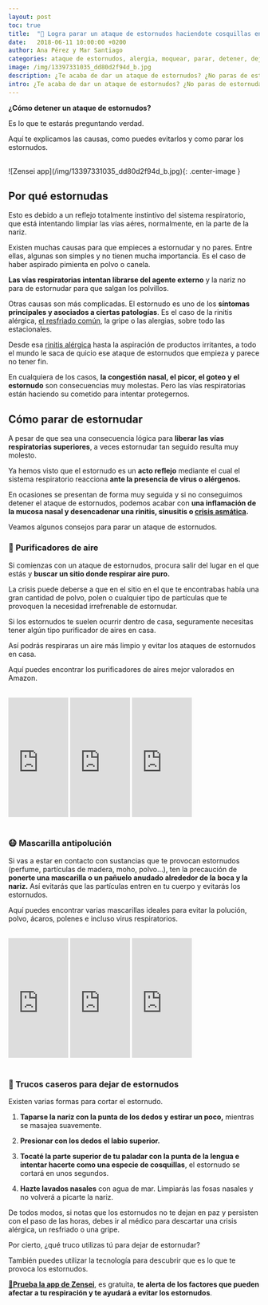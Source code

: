 ```yaml
---
layout: post
toc: true
title:  "🤧 Logra parar un ataque de estornudos haciendote cosquillas en el paladar"
date:   2018-06-11 10:00:00 +0200
author: Ana Pérez y Mar Santiago
categories: ataque de estornudos, alergia, moquear, parar, detener, dejar de estornudar
image: /img/13397331035_dd80d2f94d_b.jpg
description: ¿Te acaba de dar un ataque de estornudos? ¿No paras de estornudar? Pocas cosas hay tan molestas como un ataque de estornudos. A veces empiezan y no paran, incluso acabas con un dolor de cabeza y sientes que los ojos se van a salir de la cara. La nariz pica y empieza a gotear...
intro: ¿Te acaba de dar un ataque de estornudos? ¿No paras de estornudar? Pocas cosas hay tan molestas como un **[ataque de estornudos](https://es.wikipedia.org/wiki/Estornudo)**. <br/><br/> A veces empiezan y no paran, incluso acabas con un dolor de cabeza y sientes que los ojos se van a salir de la cara. <br/><br/> La nariz pica y empieza a gotear. 
---
```


**¿Cómo detener un ataque de estornudos?**

Es lo que te estarás preguntando verdad.

Aquí te explicamos las causas, como puedes evitarlos y como parar los estornudos.

<br>
![Zensei app](/img/13397331035_dd80d2f94d_b.jpg){: .center-image }
<br>

## **Por qué estornudas**

Esto es debido a un reflejo totalmente instintivo del sistema respiratorio, que está intentando limpiar las vías aéres, normalmente, en la parte de la nariz.

Existen muchas causas para que empieces a estornudar y no pares. Entre ellas, algunas son simples y no tienen mucha importancia. Es el caso de haber aspirado pimienta en polvo o canela. 

**Las vías respiratorias intentan librarse del agente externo** y la nariz no para de estornudar para que salgan los polvillos.

Otras causas son más complicadas. El estornudo es uno de los **síntomas principales y asociados a ciertas patologías**. Es el caso de la rinitis alérgica, [el resfriado común](https://www.vicks.com/es-us/resfriado), la gripe o las alergias, sobre todo las estacionales.

Desde esa [rinitis alérgica](http://pacientes.seicap.es/es/rinitis-al%C3%A9rgica_23865) hasta la aspiración de productos irritantes, a todo el mundo le saca de quicio ese ataque de estornudos que empieza y parece no tener fin. 

En cualquiera de los casos, **la congestión nasal, el picor, el goteo y el estornudo** son consecuencias muy molestas. Pero las vías respiratorias están haciendo su cometido para intentar protegernos.

## **Cómo parar de estornudar**

A pesar de que sea una consecuencia lógica para **liberar las vías respiratorias superiores**, a veces estornudar tan seguido resulta muy molesto. 

Ya hemos visto que el estornudo es un **acto reflejo** mediante el cual el sistema respiratorio reacciona **ante la presencia de virus o alérgenos.**

En ocasiones se presentan de forma muy seguida y si no conseguimos detener el ataque de estornudos, podemos acabar con **una inflamación de la mucosa nasal y desencadenar una rinitis, sinusitis o [crisis asmática](https://zenseiapp.com/blog/2018/04/24/como-prevenir-ataque-asma/).** 

Veamos algunos consejos para parar un ataque de estornudos.

### **🍃 Purificadores de aire**

Si comienzas con un ataque de estornudos, procura salir del lugar en el que estás y **buscar un sitio donde respirar aire puro.**

La crisis puede deberse a que en el sitio en el que te encontrabas había una gran cantidad de polvo, polen o cualquier tipo de partículas que te provoquen la necesidad irrefrenable de estornudar.

Si los estornudos te suelen ocurrir dentro de casa, seguramente necesitas tener algún tipo purificador de aires en casa.

Así podrás respiraras un aire más limpio y evitar los ataques de estornudos en casa.

Aquí puedes encontrar los purificadores de aires mejor valorados en Amazon.

<br>
<div class="container-narrow center">
<iframe style="width:120px;height:240px;" marginwidth="0" marginheight="0" scrolling="no" frameborder="0" src="https://rcm-eu.amazon-adsystem.com/e/cm?ref=tf_til&t=zenseiapp08-21&m=amazon&o=30&p=8&l=as1&IS1=1&asins=B07C7WVBDH&linkId=c949afed413c31e598c4222c9cd2fece&bc1=FFFFFF&lt1=_top&fc1=333333&lc1=0066C0&bg1=FFFFFF&f=ifr" onclick="ga('send', 'event', 'post', 'click', 'product');"></iframe>
<iframe style="width:120px;height:240px;" marginwidth="0" marginheight="0" scrolling="no" frameborder="0" src="https://rcm-eu.amazon-adsystem.com/e/cm?ref=tf_til&t=zenseiapp08-21&m=amazon&o=30&p=8&l=as1&IS1=1&asins=B01GB8BT90&linkId=1d061b2c3d3758b7995d83ef3204224f&bc1=FFFFFF&lt1=_top&fc1=333333&lc1=0066C0&bg1=FFFFFF&f=ifr" onclick="ga('send', 'event', 'post', 'click', 'product');"></iframe>
<iframe style="width:120px;height:240px;" marginwidth="0" marginheight="0" scrolling="no" frameborder="0" src="https://rcm-eu.amazon-adsystem.com/e/cm?ref=tf_til&t=zenseiapp08-21&m=amazon&o=30&p=8&l=as1&IS1=1&asins=B01J45SBH0&linkId=d576e41afbf687277cd00a1b27438ed4&bc1=FFFFFF&lt1=_top&fc1=333333&lc1=0066C0&bg1=FFFFFF&f=ifr" onclick="ga('send', 'event', 'post', 'click', 'product');"></iframe>
</div>
<br>

### **😷 Mascarilla antipolución**

Si vas a estar en contacto con sustancias que te provocan estornudos (perfume, partículas de madera, moho, polvo…), ten la precaución de **ponerte una mascarilla o un pañuelo anudado alrededor de la boca y la nariz.** Así evitarás que las partículas entren en tu cuerpo y evitarás los estornudos.

Aquí puedes encontrar varias mascarillas ideales para evitar la polución, polvo, ácaros, polenes e incluso virus respiratorios.

<br>
<div class="container-narrow center">
<iframe style="width:120px;height:240px;" marginwidth="0" marginheight="0" scrolling="no" frameborder="0" src="https://rcm-eu.amazon-adsystem.com/e/cm?ref=tf_til&t=zenseiapp08-21&m=amazon&o=30&p=8&l=as1&IS1=1&asins=B075D52DZX&linkId=f7a6d14be95e530fde5fe717ca114bc3&bc1=FFFFFF&lt1=_top&fc1=333333&lc1=0066C0&bg1=FFFFFF&f=ifr" onclick="ga('send', 'event', 'post', 'click', 'product');"></iframe>
<iframe style="width:120px;height:240px;" marginwidth="0" marginheight="0" scrolling="no" frameborder="0" src="https://rcm-eu.amazon-adsystem.com/e/cm?ref=tf_til&t=zenseiapp08-21&m=amazon&o=30&p=8&l=as1&IS1=1&asins=B079NGZL5B&linkId=5241b8a23065a81d8ec3e53ca6bc785e&bc1=FFFFFF&lt1=_top&fc1=333333&lc1=0066C0&bg1=FFFFFF&f=ifr" onclick="ga('send', 'event', 'post', 'click', 'product');"></iframe>
<iframe style="width:120px;height:240px;" marginwidth="0" marginheight="0" scrolling="no" frameborder="0" src="https://rcm-eu.amazon-adsystem.com/e/cm?ref=tf_til&t=zenseiapp08-21&m=amazon&o=30&p=8&l=as1&IS1=1&asins=B00XLNCC6S&linkId=a54e12d940ad1911c5f98e70c095e74b&bc1=FFFFFF&lt1=_top&fc1=333333&lc1=0066C0&bg1=FFFFFF&f=ifr" onclick="ga('send', 'event', 'post', 'click', 'product');"></iframe>
</div>
<br>

### **👃 Trucos caseros para dejar de estornudos**

Existen varias formas para cortar el estornudo. 

1. **Taparse la nariz con la punta de los dedos y estirar un poco,** mientras se masajea suavemente. 

2. **Presionar con los dedos el labio superior.** 

3. **Tocaté la parte superior de tu paladar con la punta de la lengua e intentar hacerte como una especie de cosquillas**, el estornudo se cortará en unos segundos.

4. **Hazte lavados nasales** con agua de mar. Limpiarás las fosas nasales y no volverá a picarte la nariz.

De todos modos, si notas que los estornudos no te dejan en paz y persisten con el paso de las horas, debes ir al médico para descartar una crisis alérgica, un resfriado o una gripe. 

Por cierto, ¿qué truco utilizas tú para dejar de estornudar?

También puedes utilizar la tecnología para descubrir que es lo que te provoca los estornudos. 

**[📱Prueba la app de Zensei](https://zenseiapp.com)**, es gratuita, **te alerta de los factores que pueden afectar a tu respiración y te ayudará a evitar los estornudos**.
